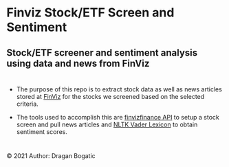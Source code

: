 # Finviz Stock/ETF Screen and Sentiment
## Stock/ETF screener and sentiment analysis using data and news from FinViz
#
* The purpose of this repo is to extract stock data as well as news articles stored at [FinViz](https://finviz.com/) for the stocks we screened based on the selected criteria.

* The tools used to accomplish this are [finvizfinance API](https://finvizfinance.readthedocs.io/en/latest/screener.html#module-finvizfinance.screener.overview) to setup a stock screen and pull news articles and [NLTK Vader Lexicon](https://pypi.org/project/vaderSentiment/) to obtain sentiment scores.
#
© 2021 Author: Dragan Bogatic